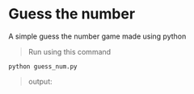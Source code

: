 # Guess the number
A simple guess the number game made using python
>Run using this command
```
python guess_num.py
```
> output:

